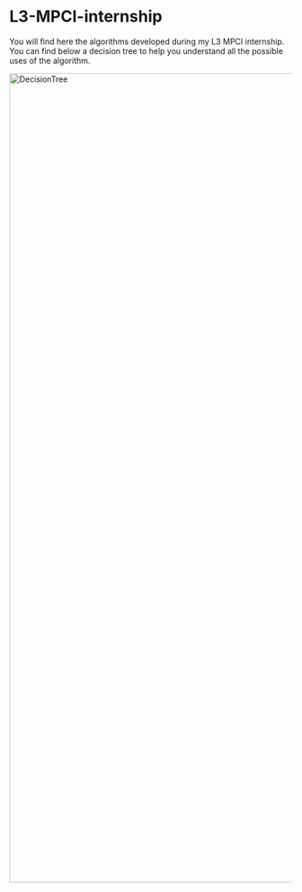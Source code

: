 # L3-MPCI-internship
You will find here the algorithms developed during my L3 MPCI internship.
You can find below a decision tree to help you understand all the possible uses of the algorithm.

<img width="1440" alt="DecisionTree" src="https://user-images.githubusercontent.com/80320493/148677516-c62154be-ac74-492d-b2d2-bd5e26e089a9.png">
